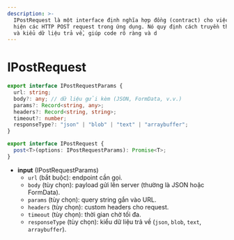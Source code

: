 ```yaml
---
description: >-
  IPostRequest là một interface định nghĩa hợp đồng (contract) cho việc thực
  hiện các HTTP POST request trong ứng dụng. Nó quy định cách truyền tham số vào
  và kiểu dữ liệu trả về, giúp code rõ ràng và d
---
```


# IPostRequest

```typescript
export interface IPostRequestParams {
  url: string;
  body?: any; // dữ liệu gửi kèm (JSON, FormData, v.v.)
  params?: Record<string, any>;
  headers?: Record<string, string>;
  timeout?: number;
  responseType?: "json" | "blob" | "text" | "arraybuffer";
}

export interface IPostRequest {
  post<T>(options: IPostRequestParams): Promise<T>;
}

```

* &#x20;**input** (IPostRequestParams)
  * `url` (bắt buộc): endpoint cần gọi.
  * `body` (tùy chọn): payload gửi lên server (thường là JSON hoặc FormData).
  * `params` (tùy chọn): query string gắn vào URL.
  * `headers` (tùy chọn): custom headers cho request.
  * `timeout` (tùy chọn): thời gian chờ tối đa.
  * `responseType` (tùy chọn): kiểu dữ liệu trả về (`json`, `blob`, `text`, `arraybuffer`).
